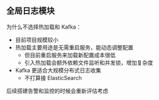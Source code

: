 ## 全局日志模块

为什么不选择热加载和 Kafka：

* 目前项目规模较小
* 热加载主要用途是无需重启服务，能动态调整配置
    * 但目前重启服务来加载新配置成本很低
    * 引入热加载会额外依赖文件监听和并发锁，增加复杂度
* Kafka 更适合大规模分布式日志收集
    * 不打算接 ElasticSearch

后续搭建告警和监控的时候会重新评估考虑